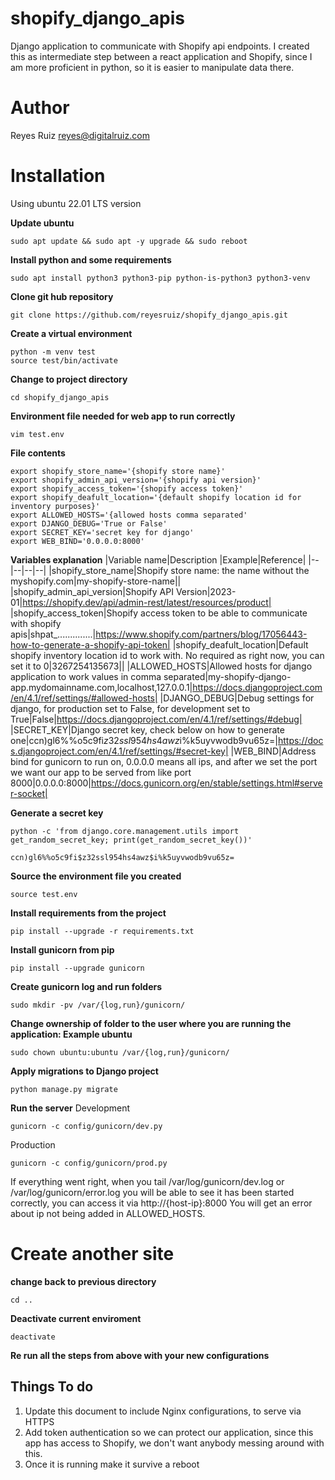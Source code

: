 # shopify_django_apis
Django application to communicate with Shopify api endpoints. I created this as intermediate step between a react application and Shopify, since I am more proficient in python, so it is easier to manipulate data there.

# Author
Reyes Ruiz
reyes@digitalruiz.com

# Installation
Using ubuntu 22.01 LTS version

**Update ubuntu**
```
sudo apt update && sudo apt -y upgrade && sudo reboot
```

**Install python and some requirements**
```
sudo apt install python3 python3-pip python-is-python3 python3-venv
```

**Clone git hub repository**
```
git clone https://github.com/reyesruiz/shopify_django_apis.git
```

**Create a virtual environment**
```
python -m venv test
source test/bin/activate
```
**Change to project directory**
```
cd shopify_django_apis
```

**Environment file needed for web app to run correctly**
```
vim test.env
```
**File contents**
```
export shopify_store_name='{shopify store name}'
export shopify_admin_api_version='{shopify api version}'
export shopify_access_token='{shopify access token}'
export shopify_deafult_location='{default shopify location id for inventory purposes}'
export ALLOWED_HOSTS='{allowed hosts comma separated'
export DJANGO_DEBUG='True or False'
export SECRET_KEY='secret key for django'
export WEB_BIND='0.0.0.0:8000'
```
**Variables explanation**
|Variable name|Description |Example|Reference|
|--|--|--|--|
|shopify_store_name|Shopify store name: the name without the myshopify.com|my-shopify-store-name||
|shopify_admin_api_version|Shopify API Version|2023-01|https://shopify.dev/api/admin-rest/latest/resources/product|
|shopify_access_token|Shopify access token to be able to communicate with shopify apis|shpat_..............|https://www.shopify.com/partners/blog/17056443-how-to-generate-a-shopify-api-token|
|shopify_deafult_location|Default shopify inventory location id to work with. No required as right now, you can set it to 0|3267254135673||
|ALLOWED_HOSTS|Allowed hosts for django application to work values in comma separated|my-shopify-django-app.mydomainname.com,localhost,127.0.0.1|https://docs.djangoproject.com/en/4.1/ref/settings/#allowed-hosts|
|DJANGO_DEBUG|Debug settings for django, for production set to False, for development set to True|False|https://docs.djangoproject.com/en/4.1/ref/settings/#debug|
|SECRET_KEY|Django secret key, check below on how to generate one|ccn)gl6%%o5c9fi$z32ssl954hs4awz$i%k5uyvwodb9vu65z=|https://docs.djangoproject.com/en/4.1/ref/settings/#secret-key|
|WEB_BIND|Address bind for gunicorn to run on, 0.0.0.0 means all ips, and after we set the port we want our app to be served from like port 8000|0.0.0.0:8000|https://docs.gunicorn.org/en/stable/settings.html#server-socket|

**Generate a secret key**
```
python -c 'from django.core.management.utils import get_random_secret_key; print(get_random_secret_key())'
```
```
ccn)gl6%%o5c9fi$z32ssl954hs4awz$i%k5uyvwodb9vu65z=
```

**Source the environment file you created**
```
source test.env
```

**Install requirements from the project**
```
pip install --upgrade -r requirements.txt
```

**Install gunicorn from pip**
```
pip install --upgrade gunicorn
```

**Create gunicorn log and run folders**
```
sudo mkdir -pv /var/{log,run}/gunicorn/
```

**Change ownership of folder to the user where you are running the application: Example ubuntu**
```
sudo chown ubuntu:ubuntu /var/{log,run}/gunicorn/
```

**Apply migrations to Django project**
```
python manage.py migrate
```

**Run the server**
Development
```
gunicorn -c config/gunicorn/dev.py
```
Production
```
gunicorn -c config/gunicorn/prod.py
```

If everything went right, when you tail /var/log/gunicorn/dev.log or /var/log/gunicorn/error.log you will be able to see it has been started correctly, you can access it via http://{host-ip}:8000
You will get an error about ip not being added in ALLOWED_HOSTS.

# Create another site

**change back to previous directory**
```
cd ..
```

**Deactivate current enviroment**
```
deactivate
```

**Re run all the steps from above with your new configurations**



## Things To do

 1. Update this document to include Nginx configurations, to serve via HTTPS
 2. Add token authentication so we can protect our application, since this app has access to Shopify, we don't want anybody messing around with this.
 3. Once it is running make it survive a reboot

